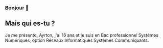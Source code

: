 ### Bonjour 👋

<!--
**notaryzw3b/notaryzw3b** is a ✨ _special_ ✨ repository because its `README.md` (this file) appears on your GitHub profile.

Here are some ideas to get you started:

- 🔭 I’m currently working on ...
- 🌱 I’m currently learning ...
- 👯 I’m looking to collaborate on ...
- 🤔 I’m looking for help with ...
- 💬 Ask me about ...
- 📫 How to reach me: ...
- 😄 Pronouns: ...
- ⚡ Fun fact: ...
-->

## Mais qui es-tu ?
Je me présente, Ayrton, j'ai 16 ans et je suis en Bac professionnel Systèmes Numériques, option Réseaux Informatiques Systèmes Communiquants.
